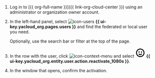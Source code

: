 1. Log in to [{{ org-full-name }}]({{ link-org-cloud-center }}) using an administrator or organization owner account.
1. In the left-hand panel, select ![icon-users](../../_assets/console-icons/person.svg) **{{ ui-key.yacloud_org.pages.users }}** and find the federated or local user you need.

    Optionally, use the search bar or filter at the top of the page.
1. In the row with the user, click ![icon-context-menu](../../_assets/console-icons/ellipsis.svg) and select ![face-smile](../../_assets/console-icons/face-smile.svg) **{{ ui-key.yacloud_org.entity.user.action.reactivate_1080s }}**.
1. In the window that opens, confirm the activation.